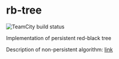 # rb-tree

![TeamCity build status](https://myutman.teamcity.com/app/rest/builds/buildType:id:RbTree_Build,branch:name:dev/statusIcon.svg)

Implementation of persistent red-black tree

Description of non-persistent algorithm: <a href="https://neerc.ifmo.ru/wiki/index.php?title=Красно-черное_дерево">link</a>
